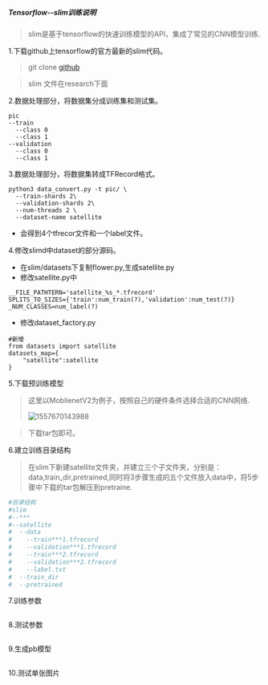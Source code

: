 ##### Tensorflow--slim训练说明

> slim是基于tensorflow的快速训练模型的API，集成了常见的CNN模型训练.

1.下载github上tensorflow的官方最新的slim代码。

> git clone [github](https://github.com/tensorflow/models)

> slim 文件在research下面

2.数据处理部分，将数据集分成训练集和测试集。

```
pic
--train
  --class 0
  --class 1
--validation
  --class 0
  --class 1
```

3.数据处理部分，将数据集转成TFRecord格式。

```
python3 data_convert.py -t pic/ \
  --train-shards 2\
  --validation-shards 2\
  --num-threads 2 \
  --dataset-name satellite
```

- 会得到4个tfrecor文件和一个label文件。

4.修改slimd中dataset的部分源码。

- 在slim/datasets下复制flower.py,生成satellite.py
- 修改satellite.py中

```
__FILE_PATHTERN='satellite_%s_*.tfrecord'
SPLITS_TO_SIZES={'train':num_train(?),'validation':num_test(?)}
_NUM_CLASSES=num_label(?)
```

- 修改dataset_factory.py

```
#新增
from datasets import satellite
datasets_map={
    "satellite":satellite
}
```

5.下载预训练模型

> 这里以MoblienetV2为例子，按照自己的硬件条件选择合适的CNN网络.
>
> ![1557670143988](C:\Users\user\AppData\Roaming\Typora\typora-user-images\1557670143988.png)

> 下载tar包即可。

6.建立训练目录结构

> 在slim下新建satellite文件夹，并建立三个子文件夹，分别是：data,train_dir,pretrained,同时将3步骤生成的五个文件放入data中，将5步骤中下载的tar包解压到pretraine.

```python
#目录结构
#slim
#--***
#--satellite
#  --data
#    --train***1.tfrecord
#	 --validation***1.tfrecord
#    --train***2.tfrecord
#	 --validation***2.tfrecord
#	 --label.txt
#  --train_dir
#  --pretrained

```

7.训练参数

```python

```

8.测试参数

```python

```

9.生成pb模型

```python

```

10.测试单张图片

```python	

```





